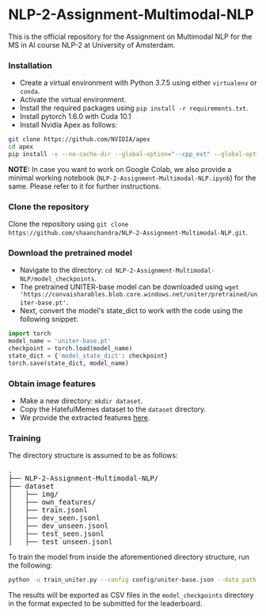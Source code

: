 # NLP-2-Assignment-Multimodal-NLP
This is the official repository for the Assignment on Multimodal NLP for the MS in AI course NLP-2 at University of Amsterdam.

### Installation

- Create a virtual environment with Python 3.7.5 using either `virtualenv` or `conda`.
- Activate the virtual environment.
- Install the required packages using `pip install -r requirements.txt`. 
- Install pytorch 1.6.0 with Cuda 10.1
- Install Nvidia Apex as follows:
```bash
git clone https://github.com/NVIDIA/apex
cd apex
pip install -v --no-cache-dir --global-option="--cpp_ext" --global-option="--cuda_ext" ./
```

**NOTE:** In case you want to work on Google Colab, we also provide a minimal working notebook (`NLP-2-Assignment-Multimodal-NLP.ipynb`) for the same. Please refer to it for further instructions. 


### Clone the repository

Clone the repository using `git clone https://github.com/shaanchandra/NLP-2-Assignment-Multimodal-NLP.git`.

### Download the pretrained model

- Navigate to the directory: `cd NLP-2-Assignment-Multimodal-NLP/model_checkpoints`.
- The pretrained UNITER-base model can be downloaded using `wget 'https://convaisharables.blob.core.windows.net/uniter/pretrained/uniter-base.pt'`.
- Next, convert the model's state_dict to work with the code using the following snippet:
```python
import torch
model_name = 'uniter-base.pt'
checkpoint = torch.load(model_name)
state_dict = {'model_state_dict': checkpoint}
torch.save(state_dict, model_name)

```

### Obtain image features

- Make a new directory: `mkdir dataset`.
- Copy the HatefulMemes dataset to the `dataset` directory.
- We provide the extracted features [here](https://drive.google.com/file/d/1vTl31tkkm_kpOsL7f3rhGWQFke2y96g_/view?usp=sharing).

### Training

The directory structure is assumed to be as follows:
<pre>
.
├── NLP-2-Assignment-Multimodal-NLP/
├── dataset
│   ├── img/
│   ├── own_features/
│   ├── train.jsonl
│   ├── dev_seen.jsonl
│   ├── dev_unseen.jsonl
│   ├── test_seen.jsonl
│   ├── test_unseen.jsonl
</pre>

To train the model from inside the aforementioned directory structure, run the following:
```bash
python -u train_uniter.py --config config/uniter-base.json --data_path ./dataset --model_path ./model_checkpoints --pretrained_model_file uniter-base.pt --feature_path ./dataset/own_features --lr 3e-5 --scheduler warmup_cosine --warmup_steps 500 --max_epoch 30 --batch_size 16 --patience 5 --gradient_accumulation 2 --model_save_name meme.pt --seed 43 
```
The results will be exported as CSV files in the `model_checkpoints` directory in the format expected to be submitted for the leaderboard.
